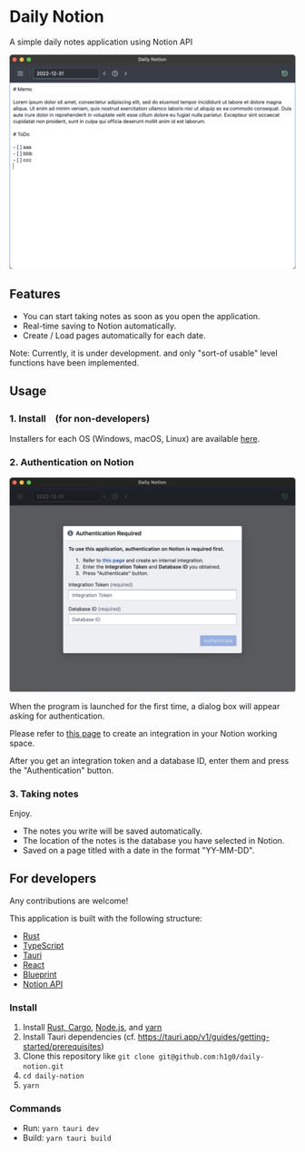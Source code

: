 # Daily Notion

A simple daily notes application using Notion API

![Screenshot of the main screen](./doc/screenshot1.png)

## Features

- You can start taking notes as soon as you open the application.
- Real-time saving to Notion automatically.
- Create / Load pages automatically for each date.

Note: Currently, it is under development. and only "sort-of usable" level functions have been implemented.

## Usage

### 1. Install　(for non-developers)

Installers for each OS (Windows, macOS, Linux) are available [here](https://github.com/h1g0/daily-notion/releases).

### 2. Authentication on Notion

![Screenshot of the authentication screen](./doc/screenshot_auth.png)

When the program is launched for the first time, a dialog box will appear asking for authentication.

Please refer to [this page](https://developers.notion.com/docs/create-a-notion-integration) to create an integration in your Notion working space.

After you get an integration token and a database ID, enter them and press the "Authentication" button.

### 3. Taking notes

Enjoy.

- The notes you write will be saved automatically.
- The location of the notes is the database you have selected in Notion.
- Saved on a page titled with a date in the format "YY-MM-DD".

## For developers

Any contributions are welcome!

This application is built with the following structure:

- [Rust](https://www.rust-lang.org)
- [TypeScript](https://www.typescriptlang.org)
- [Tauri](https://tauri.app)
- [React](https://reactjs.org)
- [Blueprint](https://blueprintjs.com)
- [Notion API](https://developers.notion.com)

### Install

1. Install [Rust, Cargo](https://rustup.rs), [Node.js](https://nodejs.org/en/), and [yarn](https://yarnpkg.com)
2. Install Tauri dependencies (cf. <https://tauri.app/v1/guides/getting-started/prerequisites>)
3. Clone this repository like `git clone git@github.com:h1g0/daily-notion.git`
4. `cd daily-notion`
5. `yarn`

### Commands

- Run: `yarn tauri dev`
- Build: `yarn tauri build`
